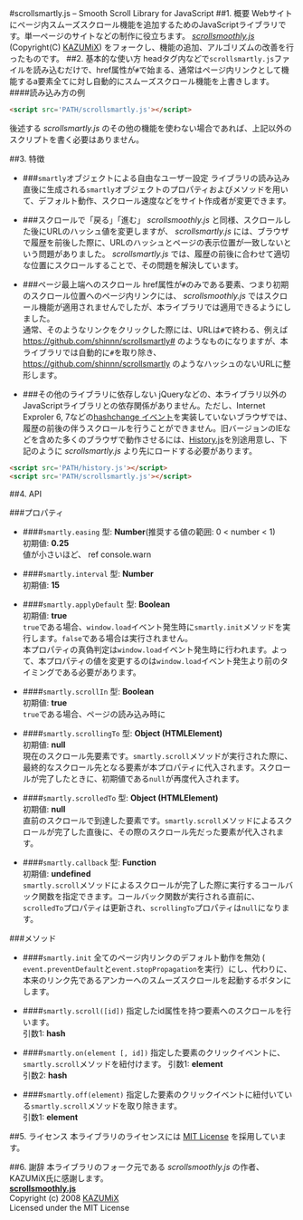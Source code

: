 #scrollsmartly.js – Smooth Scroll Library for JavaScript
##1. 概要
Webサイトにページ内スムーズスクロール機能を追加するためのJavaScriptライブラリです。単一ページのサイトなどの制作に役立ちます。 *[scrollsmoothly.js](http://d.hatena.ne.jp/KAZUMiX/20080418/scrollsmoothly)* (Copyright(C) [KAZUMiX](http://d.hatena.ne.jp/KAZUMiX/)) をフォークし、機能の追加、アルゴリズムの改善を行ったものです。
##2. 基本的な使い方
headタグ内などで`scrollsmartly.js`ファイルを読み込むだけで、href属性が`#`で始まる、通常はページ内リンクとして機能するa要素全てに対し自動的にスムーズスクロール機能を上書きします。
####読み込み方の例
```html
<script src='PATH/scrollsmartly.js'></script>
```
後述する *scrollsmartly.js* のその他の機能を使わない場合であれば、上記以外のスクリプトを書く必要はありません。

##3. 特徴
* ###`smartly`オブジェクトによる自由なユーザー設定
ライブラリの読み込み直後に生成される`smartly`オブジェクトのプロパティおよびメソッドを用いて、デフォルト動作、スクロール速度などをサイト作成者が変更できます。

* ###スクロールで「戻る」「進む」
*scrollsmoothly.js* と同様、スクロールした後にURLのハッシュ値を変更しますが、 *scrollsmartly.js* には、ブラウザで履歴を前後した際に、URLのハッシュとページの表示位置が一致しないという問題がありました。 *scrollsmartly.js* では、履歴の前後に合わせて適切な位置にスクロールすることで、その問題を解決しています。

* ###ページ最上端へのスクロール
href属性が`#`のみである要素、つまり初期のスクロール位置へのページ内リンクには、 *scrollsmoothly.js* ではスクロール機能が適用されませんでしたが、本ライブラリでは適用できるようにしました。  
通常、そのようなリンクをクリックした際には、URLは`#`で終わる、例えば https://github.com/shinnn/scrollsmartly# のようなものになりますが、本ライブラリでは自動的に`#`を取り除き、 https://github.com/shinnn/scrollsmartly のようなハッシュのないURLに整形します。

* ###その他のライブラリに依存しない
jQueryなどの、本ライブラリ以外のJavaScriptライブラリとの依存関係がありません。ただし、Internet Exproler 6, 7などの[hashchange イベント](https://developer.mozilla.org/en-US/docs/DOM/Mozilla_event_reference/hashchange)を実装していないブラウザでは、履歴の前後の伴うスクロールを行うことができません。旧バージョンのIEなどを含めた多くのブラウザで動作させるには、[History.js](https://github.com/browserstate/history.js)を別途用意し、下記のように *scrollsmartly.js* より先にロードする必要があります。
```html
<script src='PATH/history.js'></script>
<script src='PATH/scrollsmartly.js'></script>
```

##4. API

###プロパティ
* ####`smartly.easing`
型: **Number**(推奨する値の範囲: 0 < number < 1)   
初期値: **0.25**  
値が小さいほど、
ref console.warn

* ####`smartly.interval`
型: **Number**  
初期値: **15**  


* ####`smartly.applyDefault`
型: **Boolean**  
初期値: **true**  
`true`である場合、`window.load`イベント発生時に`smartly.init`メソッドを実行します。`false`である場合は実行されません。  
本プロパティの真偽判定は`window.load`イベント発生時に行われます。よって、本プロパティの値を変更するのは`window.load`イベント発生より前のタイミングである必要があります。

* ####`smartly.scrollIn`
型: **Boolean**  
初期値: **true**  
`true`である場合、ページの読み込み時に

* ####`smartly.scrollingTo`
型: **Object (HTMLElement)**  
初期値: **null**  
現在のスクロール先要素です。`smartly.scroll`メソッドが実行された際に、最終的なスクロール先となる要素が本プロパティに代入されます。スクロールが完了したときに、初期値である`null`が再度代入されます。

* ####`smartly.scrolledTo`
型: **Object (HTMLElement)**  
初期値: **null**  
直前のスクロールで到達した要素です。`smartly.scroll`メソッドによるスクロールが完了した直後に、その際のスクロール先だった要素が代入されます。

* ####`smartly.callback`
型: **Function**  
初期値: **undefined**  
`smartly.scroll`メソッドによるスクロールが完了した際に実行するコールバック関数を指定できます。コールバック関数が実行される直前に、`scrolledTo`プロパティは更新され、`scrollingTo`プロパティは`null`になります。

###メソッド
* ####`smartly.init`
全てのページ内リンクのデフォルト動作を無効 (
`event.preventDefault`と`event.stopPropagation`を実行）にし、代わりに、本来のリンク先であるアンカーへのスムーズスクロールを起動するボタンにします。

* ####`smartly.scroll([id])`
指定したid属性を持つ要素へのスクロールを行います。  
引数1: **hash**

* ####`smartly.on(element [, id])`
指定した要素のクリックイベントに、`smartly.scroll`メソッドを紐付けます。
引数1: **element**  
引数2: **hash**

* ####`smartly.off(element)`
指定した要素のクリックイベントに紐付いている`smartly.scroll`メソッドを取り除きます。  
引数1: **element**

##5. ライセンス
本ライブラリのライセンスには [MIT License](http://opensource.org/licenses/mit-license.php) を採用しています。

##6. 謝辞
本ライブラリのフォーク元である *scrollsmoothly.js* の作者、KAZUMiX氏に感謝します。  
**[scrollsmoothly.js](http://d.hatena.ne.jp/KAZUMiX/20080418/scrollsmoothly)**  
Copyright (c) 2008 [KAZUMiX](http://d.hatena.ne.jp/KAZUMiX/)  
Licensed under the MIT License  